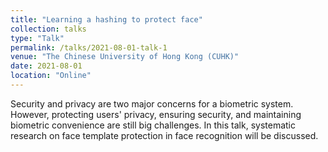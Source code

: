 ```yaml
---
title: "Learning a hashing to protect face"
collection: talks
type: "Talk"
permalink: /talks/2021-08-01-talk-1
venue: "The Chinese University of Hong Kong (CUHK)"
date: 2021-08-01
location: "Online"
---
```


Security and privacy are two major concerns for a biometric system. However, protecting users' privacy, ensuring security, and maintaining biometric convenience are still big challenges. In this talk, systematic research on face template protection in face recognition will be discussed.

